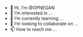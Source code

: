 - 👋 Hi, I’m @OPNEGAN
- 👀 I’m interested in ...
- 🌱 I’m currently learning ...
- 💞️ I’m looking to collaborate on ...
- 📫 How to reach me ...

<!---
OPNEGAN/OPNEGAN is a ✨ special ✨ repository because its `README.md` (this file) appears on your GitHub profile.
You can click the Preview link to take a look at your changes.
--->
